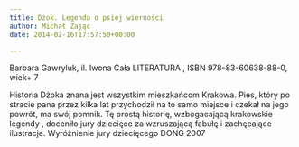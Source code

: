 ```yaml
---
title: Dżok. Legenda o psiej wierności
author: Michał Zając
date: 2014-02-16T17:57:50+00:00

---
```

Barbara Gawryluk, il. Iwona Cała LITERATURA , ISBN 978-83-60638-88-0, wiek+ 7
  
Historia Dżoka znana jest wszystkim mieszkańcom Krakowa. Pies, który po stracie pana przez kilka lat przychodził na to samo miejsce i czekał na jego powrót, ma swój pomnik. Tę prostą historię, wzbogacającą krakowskie legendy , doceniło jury dziecięce za wzruszającą fabułę i zachęcające ilustracje. Wyróżnienie jury dziecięcego DONG 2007
